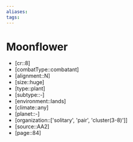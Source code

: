 ```yaml
---
aliases: 
tags: 
---
```


# Moonflower

- [cr::8]
- [combatType::combatant]
- [alignment::N]
- [size::huge]
- [type::plant]
- [subtype::-]
- [environment::lands]
- [climate::any]
- [planet::-]
- [organization::['solitary', 'pair', 'cluster(3-8)']]
- [source::AA2]
- [page::84]
